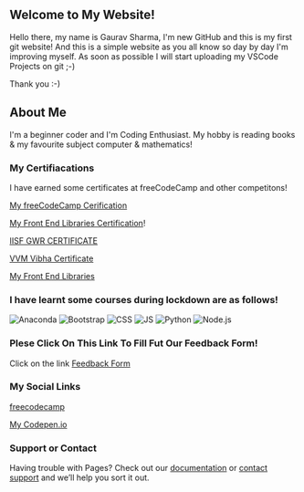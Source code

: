## Welcome to My Website!

Hello there, my name is Gaurav Sharma, I'm new GitHub and this is my first git website! 
And this is a simple website as you all know so day by day I'm improving myself.
As soon as possible I will start uploading my VSCode Projects on git ;-)

Thank you :-)

## About Me

I'm a beginner coder and I'm Coding Enthusiast. My hobby is reading books & my favourite subject computer & mathematics!

### My Certifiacations

I have earned some certificates at freeCodeCamp and other competitons!

[My freeCodeCamp Cerification](https://www.freecodecamp.org/certification/itsgaurav2468/responsive-web-design)

[My Front End Libraries Certification](https://www.freecodecamp.org/certification/itsgaurav2468/front-end-libraries)!

[IISF GWR CERTIFICATE](https://user-images.githubusercontent.com/85432077/121040452-89439f00-c7cf-11eb-8a17-97537ec96efd.png)

[VVM Vibha Certificate](https://user-images.githubusercontent.com/85432077/121150794-74afe700-c861-11eb-904e-2d40d33550c3.png)

[My Front End Libraries](https://www.freecodecamp.org/certification/itsgaurav2468/front-end-libraries)

### I have learnt some courses during lockdown are as follows!

![Anaconda](https://user-images.githubusercontent.com/85432077/121156470-57c9e280-c866-11eb-883f-bc5c43cafc45.png)
![Bootstrap](https://user-images.githubusercontent.com/85432077/121156488-5c8e9680-c866-11eb-9474-cc93289633eb.jpg)
![CSS](https://user-images.githubusercontent.com/85432077/121156502-5f898700-c866-11eb-85e3-9eceab23352a.jpeg)
![JS](https://user-images.githubusercontent.com/85432077/121156520-62847780-c866-11eb-8717-1a6b9a246c68.png)
![Python](https://user-images.githubusercontent.com/85432077/121156539-66b09500-c866-11eb-92d4-9c517a57935b.jpg)
![Node.js](https://user-images.githubusercontent.com/85432077/121156552-6912ef00-c866-11eb-91d9-06535065a9fe.png)


### Plese Click On This Link To Fill Fut Our Feedback Form!

Click on the link [Feedback Form](https://docs.google.com/forms/d/e/1FAIpQLSeMAtOxjYFjWXLhHLafL7uoCwOcxKnc5a692IqC2jWkHZ-ARQ/viewform?usp=sf_link)


### My Social Links
[freecodecamp](https://www.freecodecamp.org/itsgaurav2468)

[My Codepen.io](https://codepen.io/its_me_gaurav)

### Support or Contact

Having trouble with Pages? Check out our [documentation](https://docs.github.com/categories/github-pages-basics/) or [contact support](https://support.github.com/contact) and we’ll help you sort it out.
